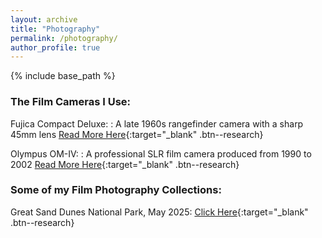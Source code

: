 ```yaml
---
layout: archive
title: "Photography"
permalink: /photography/
author_profile: true
---
```


{% include base_path %}

### The Film Cameras I Use:

Fujica Compact Deluxe:
:   A late 1960s rangefinder camera with a sharp 45mm lens [Read More Here](https://casualphotophile.com/2020/01/22/fujica-compact-deluxe-review/){:target="_blank" .btn--research}

Olympus OM-IV:
:   A professional SLR film camera produced from 1990 to 2002 [Read More Here](https://thenoisyshutter.com/2023/07/22/classic-camera-review-olympus-om-4/){:target="_blank" .btn--research}


### Some of my Film Photography Collections:

Great Sand Dunes National Park, May 2025: [Click Here](/photography/sand-dunes/){:target="_blank" .btn--research}